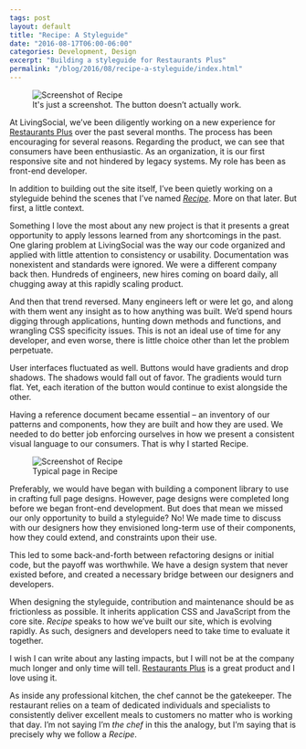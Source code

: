```yaml
---
tags: post
layout: default
title: "Recipe: A Styleguide"
date: "2016-08-17T06:00-06:00"
categories: Development, Design
excerpt: "Building a styleguide for Restaurants Plus"
permalink: "/blog/2016/08/recipe-a-styleguide/index.html"
---
```


<figure class="full">
<img src="https://images.jaredcunha.com/recipe-front.png" alt="Screenshot of Recipe"/>
<figcaption>It's just a screenshot. The button doesn’t actually work.</figcaption>
</figure>

At LivingSocial, we’ve been diligently working on a new experience for [Restaurants Plus](http://r.livingsoci.al/qd9njwn/04) over the past several months. The process has been encouraging for several reasons. Regarding the product, we can see that consumers have been enthusiastic. As an organization, it is our first responsive site and not hindered by legacy systems. My role has been as front-end developer.

In addition to building out the site itself, I’ve been quietly working on a styleguide behind the scenes that I’ve named _[Recipe](https://www.livingsocial.com/restaurants-plus-rewards/styleguide)_. More on that later. But first, a little context.

Something I love the most about any new project is that it presents a great opportunity to apply lessons learned from any shortcomings in the past. One glaring problem at LivingSocial was the way our code organized and applied with little attention to consistency or usability. Documentation was nonexistent and standards were ignored. We were a different company back then. Hundreds of engineers, new hires coming on board daily, all chugging away at this rapidly scaling product.

And then that trend reversed. Many engineers left or were let go, and along with them went any insight as to how anything was built. We’d spend hours digging through applications, hunting down methods and functions, and wrangling CSS specificity issues. This is not an ideal use of time for any developer, and even worse, there is little choice other than let the problem perpetuate.

User interfaces fluctuated as well. Buttons would have gradients and drop shadows. The shadows would fall out of favor. The gradients would turn flat. Yet, each iteration of the button would continue to exist alongside the other.

Having a reference document became essential – an inventory of our patterns and components, how they are built and how they are used. We needed to do better job enforcing ourselves in how we present a consistent visual language to our consumers. That is why I started Recipe.

<figure class="border">
<img src="https://images.jaredcunha.com/recipe.png" alt="Screenshot of Recipe"/>
<figcaption>Typical page in Recipe</figcaption>
</figure>

Preferably, we would have began with building a component library to use in crafting full page designs. However, page designs were completed long before we began front-end development. But does that mean we missed our only opportunity to build a styleguide? No! We made time to discuss with our designers how they envisioned long-term use of their components, how they could extend, and constraints upon their use.

This led to some back-and-forth between refactoring designs or initial code, but the payoff was worthwhile. We have a design system that never existed before, and created a necessary bridge between our designers and developers.

When designing the styleguide, contribution and maintenance should be as frictionless as possible. It inherits application CSS and JavaScript from the core site. _Recipe_ speaks to how we’ve built our site, which is evolving rapidly. As such, designers and developers need to take time to evaluate it together.

I wish I can write about any lasting impacts, but I will not be at the company much longer and only time will tell. [Restaurants Plus](http://r.livingsoci.al/qd9njwn/04) is a great product and I love using it.

As inside any professional kitchen, the chef cannot be the gatekeeper. The restaurant relies on a team of dedicated individuals and specialists to consistently deliver excellent meals to customers no matter who is working that day. I’m not saying I’m _the chef_ in this the analogy, but I’m saying that is precisely why we follow a _Recipe_.
